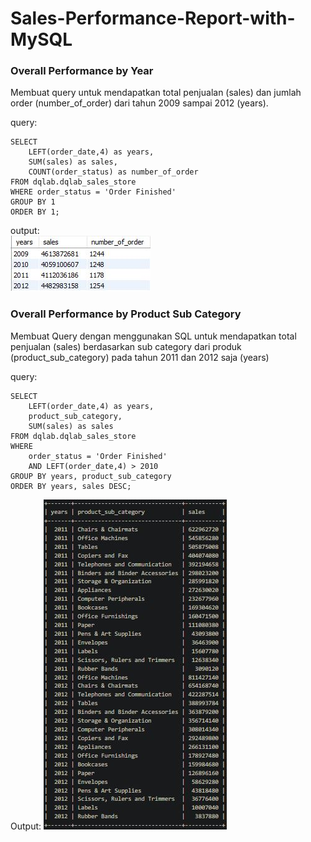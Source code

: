 # Sales-Performance-Report-with-MySQL
### Overall Performance by Year
Membuat query untuk mendapatkan total penjualan (sales) dan jumlah order (number_of_order) dari tahun 2009 sampai 2012 (years). 

query:
     
    SELECT
	    LEFT(order_date,4) as years,
        SUM(sales) as sales,
        COUNT(order_status) as number_of_order
    FROM dqlab.dqlab_sales_store
    WHERE order_status = 'Order Finished'
    GROUP BY 1
    ORDER BY 1;

output:  
    ![output1](https://github.com/ajiepamungkasep/Sales-Performance-Report-with-MySQL/blob/main/1.JPG)
    
### Overall Performance by Product Sub Category
Membuat Query dengan menggunakan SQL untuk mendapatkan total penjualan (sales) berdasarkan sub category dari produk (product_sub_category) pada tahun 2011 dan 2012 saja (years) 

query:
     
    SELECT 
	    LEFT(order_date,4) as years,
	    product_sub_category,
	    SUM(sales) as sales
    FROM dqlab.dqlab_sales_store
    WHERE 
    	order_status = 'Order Finished'
	    AND LEFT(order_date,4) > 2010
    GROUP BY years, product_sub_category
    ORDER BY years, sales DESC;
Output: 
![output2](https://github.com/ajiepamungkasep/Sales-Performance-Report-with-MySQL/blob/main/2.JPG)
